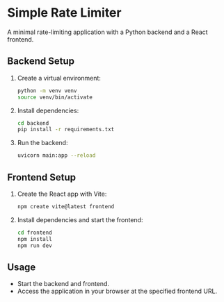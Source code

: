# Simple Rate Limiter

A minimal rate-limiting application with a Python backend and a React frontend.

## Backend Setup

1. Create a virtual environment:
   ```bash
   python -m venv venv
   source venv/bin/activate
   ```
2. Install dependencies:
   ```bash
   cd backend
   pip install -r requirements.txt
   ```
3. Run the backend:
   ```bash
   uvicorn main:app --reload
   ```

## Frontend Setup

1. Create the React app with Vite:
   ```bash
   npm create vite@latest frontend
   ```
2. Install dependencies and start the frontend:
   ```bash
   cd frontend
   npm install
   npm run dev
   ```

## Usage

- Start the backend and frontend.
- Access the application in your browser at the specified frontend URL.
